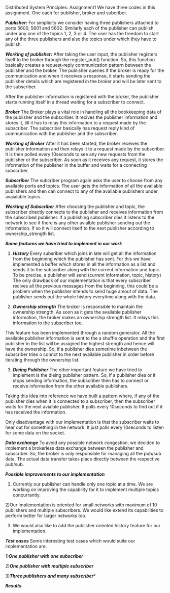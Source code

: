 Distributed System Principles: Assignment1
We have three codes in this assignment. One each for publisher, broker and subcriber.

***Publisher:*** 
For simplicity we consider having three publishers attached to ports 5600, 5601 and 5602. Similarly each of the publisher can publish under any one of the topics 1, 2, 3 or 4. The user has the freedom to start any of the three publishers and also the topics under which they have to publish.

***Working of publisher:***
After taking the user input, the publisher registers itself to the broker through the register_pub() function. So, this function basically creates a request-reply communication pattern between the publisher and the broker. The publisher queries if the broker is ready for the communication and when it receives a response, it starts sending the publisher details which are registered in the broker and will be later sent to the subscriber.

After the publisher information is registered with the broker, the publisher starts running itself in a thread waiting for a subscriber to connect.

***Broker***
The Broker plays a vital role in handling all the bookkeeping data of the publisher and the subscriber. It recives the publisher information and stores it, till it has to relay this information to a request made by the subscriber. The subscriber basically has request reply kind of communication with the publisher and the subscriber.

***Working of Broker***
After it has been started, the broker receives the publisher information and then relays it to a request made by the subscriber. It is then polled every 10seconds to see any new requests from the publisher or the subscriber. As soon as it receives any request, it stores the information of the publisher in the buffer and waits for a connecting subscriber.

***Subscriber***
The subcriber program again asks the user to choose from any available ports and topics. The user gets the information of all the available publishers and then can connect to any of the available publishers under avaialable topics.

***Working of Subscriber***
After choosing the publisher and topic, the subscriber directly connects to the publisher and receives information from the subscribed publisher. If a publishing subscriber dies it listens to the network to see if there is any other avialble publisher sending out the information. If so it will connect itself to the next publisher according to ownership_strength list.

***Some features we have tried to implement in our work***

1) ***History***
Every subsriber which joins in late will get all the information from the beginning which the publisher has sent. For this we have implemented a buffer which stores in all the information as a list and sends it to the subscriber along with the current information and topic.
To be precise, a publisher will send (current information, topic, history)
The only drawback of our implementation is that every subscriber recives all the previous messages from the beginning, this could be a problem when the publisher intends to send huge amout of data. The publisher sends out the whole history everytime along with the data.

2) ***Ownership strength***
The broker is responsible to maintain the ownership strength. As soon as it gets the available publisher information, the broker makes an ownership strength list. It relays this information to the subscriber too.

This feature has been implemented through a random generator. All the available publisher information is sent to the a shuffle operation and the first publisher in the list will be assigned the highest strength and hence will have the ownership. So, if a publisher dies sometime inbetween the subscriber tries o connct to the next available publisher in order before iterating through the ownership list.

3) ***Dieing Publisher***
The other important feature we have tried to implement is the dieing publisher pattern. So, if a publisher dies or it stops sending information, the subscriber then has to connect or receive information from the other available publishers.

Taking this idea into reference we have built a pattern where, if any of the publisher dies when it is connected to a subscriber, then the subscriber waits for the next avialble publisher. It polls every 10seconds to find out if it has received the information. 

Only disadvantage with our implementation is that the subscriber waits to hear out for something in the network. It just polls every 10seconds to listen for some data on the socket.

***Data exchange***
To avoid any possible network congestion, we decided to implement a brokerless data exchange between the publisher and subscriber. So, the broker is only responsible for managing all the pub/sub data. The actual data transfer takes place directly between the respective pub/sub.


***Possible improvements to our implementation***
1) Currently our publisher can handle only one topic at a time. We are working on improving the capability for it to implement multiple topics concurrantly.

2)Our implementation is oriented for small networks with maximum of 10 publishers and multiple subscribers. We would like extend its capabilities to perform better for larger networks too.

3) We would also like to add the publisher oriented history feature for our implementation. 

***Test cases***
Some interesting test cases which would suite our implementation are:

1)***One publisher with one subscriber***


2)***One publisher with multiple subscriber***


3)***Three publishers and many subscriber**** 




***Results***
